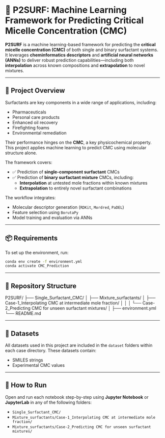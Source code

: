 # 🧪 P2SURF: Machine Learning Framework for Predicting Critical Micelle Concentration (CMC)

**P2SURF** is a machine learning-based framework for predicting the **critical micelle concentration (CMC)** of both single and binary surfactant systems. It leverages **cheminformatics descriptors** and **artificial neural networks (ANNs)** to deliver robust prediction capabilities—including both **interpolation** across known compositions and **extrapolation** to novel mixtures.

---

## 🧠 Project Overview

Surfactants are key components in a wide range of applications, including:

- Pharmaceuticals  
- Personal care products  
- Enhanced oil recovery  
- Firefighting foams  
- Environmental remediation  

Their performance hinges on the **CMC**, a key physicochemical property. This project applies machine learning to predict CMC using molecular structure alone.

The framework covers:
- ✅ Prediction of **single-component surfactant** CMCs  
- ✅ Prediction of **binary surfactant mixture** CMCs, including:
  - **Interpolation** at untested mole fractions within known mixtures  
  - **Extrapolation** to entirely novel surfactant combinations  

The workflow integrates:
- Molecular descriptor generation (`RDKit`, `Mordred`, `PaDEL`)
- Feature selection using `BorutaPy`
- Model training and evaluation via ANNs

---

## 📦 Requirements

To set up the environment, run:

```bash
conda env create -f environment.yml
conda activate CMC_Prediction
```

---

## 📁 Repository Structure

P2SURF/
├── Single_Surfactant_CMC/
│
├── Mixture_surfactants/
│ ├── Case-1_Interpolating CMC at intermediate mole fraction/
│ │
│ └── Case-2_Predicting CMC for unseen surfactant mixtures/
│
├── environment.yml
└── README.md


---

## 📁 Datasets

All datasets used in this project are included in the `dataset` folders within each case directory. These datasets contain:

- SMILES strings
- Experimental CMC values

---

## 🚀 How to Run

Open and run each notebook step-by-step using **Jupyter Notebook** or **JupyterLab** in any of the following folders:

- `Single_Surfactant_CMC/`
- `Mixture_surfactants/Case-1_Interpolating CMC at intermediate mole fraction/`
- `Mixture_surfactants/Case-2_Predicting CMC for unseen surfactant mixtures/`
